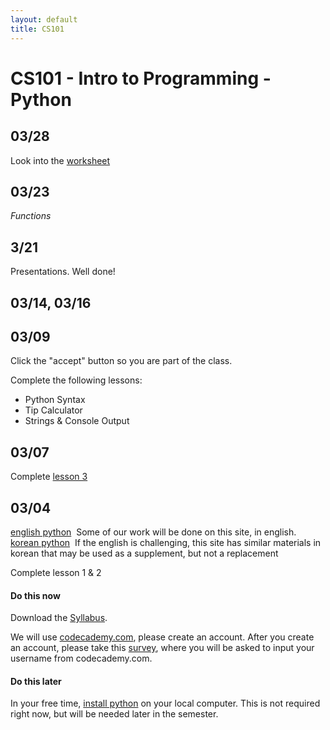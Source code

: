```yaml
---
layout: default
title: CS101
---
```


# CS101 - Intro to Programming - Python

## 03/28

Look into the [worksheet](ggu/cs101/worksheet)

## 03/23

*Functions*

## 3/21

Presentations. Well done!

## 03/14, 03/16

## 03/09

Click the "accept" button so you are part of the class.

Complete the following lessons:

- Python Syntax
- Tip Calculator
- Strings & Console Output

## 03/07

Complete [lesson 3](https://www.codecademy.com/courses/python-beginner-sRXwR/0/1?curriculum_id=4f89dab3d788890003000096)

## 03/04

[english python](https://www.codecademy.com/learn/python) ­ Some of our work will be done on this site, in english.
[korean python](https://www.codecademy.com/en/tracks/python-ko) ­ If the english is challenging, this site has similar materials in
korean that may be used as a supplement, but not a replacement

Complete lesson 1 & 2


#### Do this now
Download the [Syllabus](/ggu/CS101.pdf).

We will use [codecademy.com](https://www.codecademy.com), please create an account.
After you create an account, please take this [survey](http://goo.gl/forms/6XSFltmVtg), where you will be asked to input your username from codecademy.com.

#### Do this later

In your free time, [install python](https://www.python.org/downloads/) on your local computer.
This is not required right now, but will be needed later in the semester.
